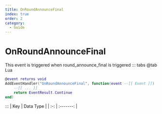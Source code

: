 ```yaml
---
title: OnRoundAnnounceFinal
index: true
order: 2
category:
  - Guide
---
```


# OnRoundAnnounceFinal
This event is triggered when round_announce_final is triggered
::: tabs
@tab Lua
```lua
@event returns void
AddEventHandler("OnRoundAnnounceFinal", function(event --[[ Event ]])
    --[[ ... ]]
    return EventResult.Continue
end)
```

:::
| Key | Data Type |
| :-: | :-------: |